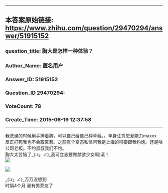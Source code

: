 ----------------------------------------
## 本答案原始链接: https://www.zhihu.com/question/29470294/answer/51915152
### question_title: 胸大是怎样一种体验？
### Author_Name: 匿名用户
### Answer_ID: 51915152
### Question_ID 29470294: 
### VoteCount: 78
### Create_Time: 2015-06-19 12:37:58
----------------------------------------
我洗澡的时候用手捧着胸，可以自己给自己种草莓。。单身汪秀恩爱能力maxxx  
反正打死我也不会取匿惹。之前有个变态私信问我是上海的吗要跟我约炮。还是啥公司老板。不约叔叔我们不约。  
胸大太苦恼了_(:з」∠)_我可立志要做禁欲少女啊)滚！  
![](/home/shimeng/code_for_test/learn_bs4/zhihu_to_md_git/image/348149b3fe7890c662a7f24b335d96a2_r.jpg)

  
![](/home/shimeng/code_for_test/learn_bs4/zhihu_to_md_git/image/c0d238363b96de46ce0ce10eca5674df_r.jpg)

  
_(:з」∠)_万万没想到  
时隔4个月 我有男旁友了

